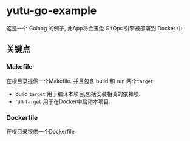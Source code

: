 # yutu-go-example
这是一个 Golang 的例子, 此App将会玉兔 GitOps 引擎被部署到 Docker 中.
## 关键点
### Makefile
在根目录提供一个Makefile. 并且包含 build 和 run 两个`target`
- build `target`
  用于编译本项目,包括安装相关的依赖项.
- run `target`
  用于在Docker中启动本项目.
### Dockerfile
在根目录提供一个Dockerfile
